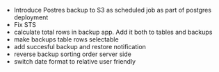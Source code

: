 - Introduce Postres backup to S3 as scheduled job as part of postgres deployment
- Fix STS
- calculate total rows in backup app. Add it both to tables and backups
- make backups table rows selectable
- add succesful backup and restore notification
- reverse backup sorting order server side
- switch date format to relative user friendly
